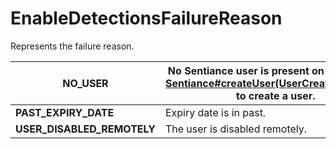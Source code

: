 # EnableDetectionsFailureReason

Represents the failure reason.

| **NO\_USER**                 | No Sentiance user is present on device. Call [Sentiance#createUser(UserCreationOptions)](../sentiance.md.md#createuser) to create a user. |
| ---------------------------- | ----------------------------------------------------------------------------------------------------------------------------------------- |
| **PAST\_EXPIRY\_DATE**       | Expiry date is in past.                                                                                                                   |
| **USER\_DISABLED\_REMOTELY** | The user is disabled remotely.                                                                                                            |

